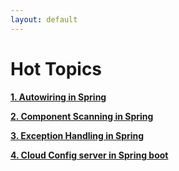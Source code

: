 ```yaml
---
layout: default
---
```


# Hot Topics


 [**1. Autowiring in Spring**](./pages/autowiring-in-spring.md)
 
 [**2. Component Scanning in Spring**](./pages/component-scan.md)
 
 [**3. Exception Handling in Spring**](./pages/exception-handling.md)
 
 [**4. Cloud Config server in Spring boot**](./pages/sb-config-server.md)
 

